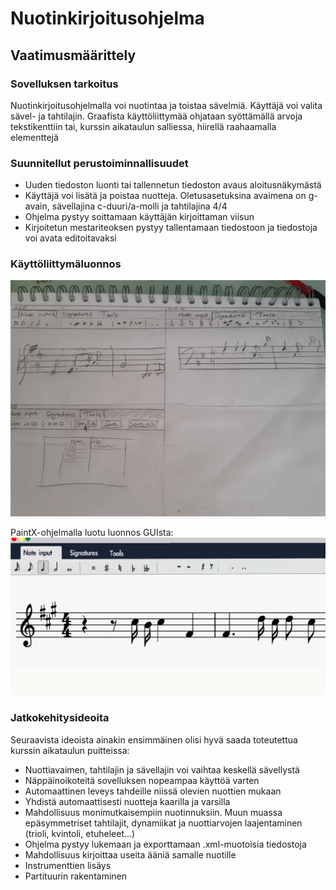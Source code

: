 # Nuotinkirjoitusohjelma 
## Vaatimusmäärittely
### Sovelluksen tarkoitus
  Nuotinkirjoitusohjelmalla voi nuotintaa ja toistaa sävelmiä. Käyttäjä voi valita sävel- ja tahtilajin. Graafista käyttöliittymää ohjataan syöttämällä arvoja tekstikenttiin tai, kurssin aikataulun salliessa, hiirellä raahaamalla elementtejä

### Suunnitellut perustoiminnallisuudet
  - Uuden tiedoston luonti tai tallennetun tiedoston avaus aloitusnäkymästä
  - Käyttäjä voi lisätä ja poistaa nuotteja. Oletusasetuksina avaimena on g-avain, sävellajina c-duuri/a-molli ja tahtilajina 4/4
  - Ohjelma pystyy soittamaan käyttäjän kirjoittaman viisun 
  - Kirjoitetun mestariteoksen pystyy tallentamaan tiedostoon ja tiedostoja voi avata editoitavaksi
  
### Käyttöliittymäluonnos
![luonnos käyttöliittymästä](https://github.com/yuzamonkey/ot-harjoitustyo/blob/main/dokumentaatio/kuvat/GUI_sketch.jpeg?raw=true)

PaintX-ohjelmalla luotu luonnos GUIsta:
![paintx luonnos](https://github.com/yuzamonkey/ot-harjoitustyo/blob/main/dokumentaatio/kuvat/gui_sketch.png?raw=true)

### Jatkokehitysideoita
Seuraavista ideoista ainakin ensimmäinen olisi hyvä saada toteutettua kurssin aikataulun puitteissa:
  - Nuottiavaimen, tahtilajin ja sävellajin voi vaihtaa keskellä sävellystä
  - Näppäinoikoteitä sovelluksen nopeampaa käyttöä varten
  - Automaattinen leveys tahdeille niissä olevien nuottien mukaan
  - Yhdistä automaattisesti nuotteja kaarilla ja varsilla
  - Mahdollisuus monimutkaisempiin nuotinnuksiin. Muun muassa epäsymmetriset tahtilajit, dynamiikat ja nuottiarvojen laajentaminen (trioli, kvintoli, etuheleet...)
  - Ohjelma pystyy lukemaan ja exporttamaan .xml-muotoisia tiedostoja
  - Mahdollisuus kirjoittaa useita ääniä samalle nuotille
  - Instrumenttien lisäys
  - Partituurin rakentaminen

